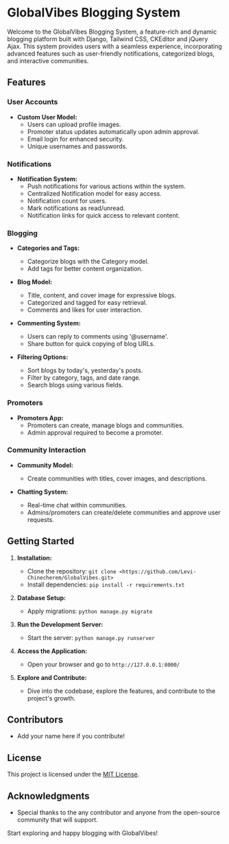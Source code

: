 # GlobalVibes Blogging System

Welcome to the GlobalVibes Blogging System, a feature-rich and dynamic blogging platform built with Django, Tailwind CSS, CKEditor and jQuery Ajax. This system provides users with a seamless experience, incorporating advanced features such as user-friendly notifications, categorized blogs, and interactive communities.

## Features

### User Accounts

- **Custom User Model:**
  - Users can upload profile images.
  - Promoter status updates automatically upon admin approval.
  - Email login for enhanced security.
  - Unique usernames and passwords.

### Notifications

- **Notification System:**
  - Push notifications for various actions within the system.
  - Centralized Notification model for easy access.
  - Notification count for users.
  - Mark notifications as read/unread.
  - Notification links for quick access to relevant content.

### Blogging

- **Categories and Tags:**

  - Categorize blogs with the Category model.
  - Add tags for better content organization.
- **Blog Model:**

  - Title, content, and cover image for expressive blogs.
  - Categorized and tagged for easy retrieval.
  - Comments and likes for user interaction.
- **Commenting System:**

  - Users can reply to comments using '@username'.
  - Share button for quick copying of blog URLs.
- **Filtering Options:**

  - Sort blogs by today's, yesterday's posts.
  - Filter by category, tags, and date range.
  - Search blogs using various fields.

### Promoters

- **Promoters App:**
  - Promoters can create, manage blogs and communities.
  - Admin approval required to become a promoter.

### Community Interaction

- **Community Model:**

  - Create communities with titles, cover images, and descriptions.
- **Chatting System:**

  - Real-time chat within communities.
  - Admins/promoters can create/delete communities and approve user requests.

## Getting Started

1. **Installation:**

   - Clone the repository: `git clone <https://github.com/Levi-Chinecherem/GlobalVibes.git>`
   - Install dependencies: `pip install -r requirements.txt`
2. **Database Setup:**

   - Apply migrations: `python manage.py migrate`
3. **Run the Development Server:**

   - Start the server: `python manage.py runserver`
4. **Access the Application:**

   - Open your browser and go to `http://127.0.0.1:8000/`
5. **Explore and Contribute:**

   - Dive into the codebase, explore the features, and contribute to the project's growth.

## Contributors

- Add your name here if you contribute!

## License

This project is licensed under the [MIT License](LICENSE).

## Acknowledgments

- Special thanks to the any contributor and anyone from the open-source community that will support.

Start exploring and happy blogging with GlobalVibes!
